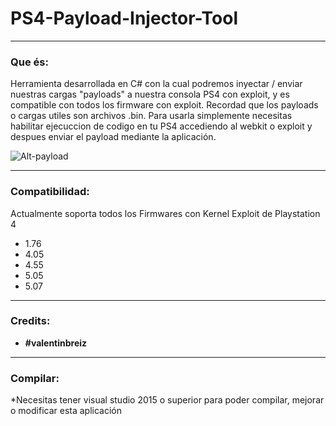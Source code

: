 # PS4-Payload-Injector-Tool

---

### Que és:

Herramienta desarrollada en C# con la cual podremos inyectar / enviar nuestras cargas "payloads" a nuestra consola PS4 con exploit, y es compatible con todos los firmware con exploit. Recordad que los payloads o cargas utiles son archivos .bin. Para usarla simplemente necesitas habilitar ejecuccion de codigo en tu PS4 accediendo al webkit o exploit y despues enviar el payload mediante la aplicación.

![Alt-payload](https://k62.kn3.net/F/1/4/D/3/1/6A9.png)

---

### Compatibilidad:

Actualmente soporta todos los Firmwares con Kernel Exploit de Playstation 4

- 1.76
- 4.05
- 4.55
- 5.05
- 5.07

---

### Credits:

- **#valentinbreiz**

---

### Compilar:

*Necesitas tener visual studio 2015 o superior para poder compilar, mejorar o modificar esta aplicación
